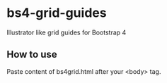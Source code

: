 # bs4-grid-guides
Illustrator like grid guides for Bootstrap 4

## How to use
Paste content of bs4grid.html after your &lt;body&gt; tag.
